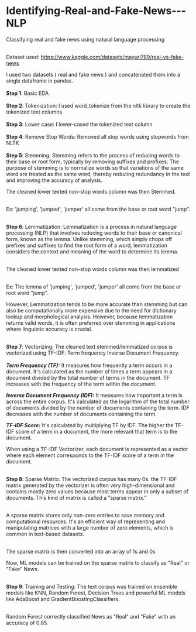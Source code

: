 # Identifying-Real-and-Fake-News---NLP
Classifying real and fake news using natural language processing </br>

<br> Dataset used: https://www.kaggle.com/datasets/mayuri789/real-vs-fake-news <br> 

I used two datasets ( real and fake news ) and concatenated them into a single dataframe in pandas. <br> 
<br> **Step 1**: Basic EDA <br> 
<br> **Step 2**: Tokenization: I used word_tokenize from the nltk library to create the tokenized text columns <br> 
<br> **Step 3**: Lower case: I lower-cased the tokenized text column <br> 
<br> **Step 4**: Remove Stop Words: Removed all stop words using stopwords from NLTK <br> 
<br> **Step 5**: Stemming: Stemming refers to the process of reducing words to their base or root form, typically by removing suffixes and prefixes. The purpose of stemming is to normalize words so that variations of the same word are treated as the same word, thereby reducing redundancy in the text and improving the accuracy of analysis.<br> 

The cleaned lower texted non-stop words column was then Stemmed. <br> 

<br> Ex: 'jumping', 'jumped', 'jumper' all come from the base or root word "jump". <br> 

<br> **Step 6**: Lemmatization: Lemmatization is a process in natural language processing (NLP) that involves reducing words to their base or canonical form, known as the lemma. Unlike stemming, which simply chops off prefixes and suffixes to find the root form of a word, lemmatization considers the context and meaning of the word to determine its lemma. <br> 

<br> The cleaned lower texted non-stop words column was then lemmatized <br> 

<br> Ex: The lemma of 'jumping', 'jumped', 'jumper' all come from the base or root word "jump". <br> 

However, Lemmatization tends to be more accurate than stemming but can also be computationally more expensive due to the need for dictionary lookup and morphological analysis. However, because lemmatization returns valid words, it is often preferred over stemming in applications where linguistic accuracy is crucial. <br> 

<br> **Step 7**: Vectorizing: The cleaned text stemmed/lemmatized corpus is vectorized using TF-IDF: Term frequency Inverse Document Frequency. <br> 
<br> ***Term Frequency (TF):*** It measures how frequently a term occurs in a document. It's calculated as the number of times a term appears in a document divided by the total number of terms in the document. TF increases with the frequency of the term within the document. <br>

***Inverse Document Frequency (IDF):*** It measures how important a term is across the entire corpus. It's calculated as the logarithm of the total number of documents divided by the number of documents containing the term. IDF decreases with the number of documents containing the term. <br>

***TF-IDF Score:*** It's calculated by multiplying TF by IDF. The higher the TF-IDF score of a term in a document, the more relevant that term is to the document. <br>

When using a TF-IDF Vectorizer, each document is represented as a vector where each element corresponds to the TF-IDF score of a term in the document.<br>

<br>**Step 8**: Sparse Matrix: The vectorized corpus has many 0s. the TF-IDF matrix generated by the vectorizer is often very high-dimensional and contains mostly zero values because most terms appear in only a subset of documents. This kind of matrix is called a "sparse matrix." <br> 

<br> A sparse matrix stores only non-zero entries to save memory and computational resources. It's an efficient way of representing and manipulating matrices with a large number of zero elements, which is common in text-based datasets. <br> 

<br> The sparse matrix is then converted into an array of 1s and 0s <br> 

Now, ML models can be trained on the sparse matrix to classify as "Real" or "Fake" News. <br> 

<br> **Step 9**: Training and Testing: The text corpus was trained on ensemble models like KNN, Random Forest, Decision Trees and powerful ML models like AdaBoost and GradientBoostingClassifiers. <br> 


<br> Random Forest correctly classified News as "Real" and "Fake" with an accuracy of 0.85. <br> 
